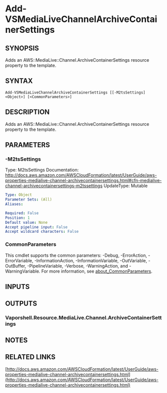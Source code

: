 # Add-VSMediaLiveChannelArchiveContainerSettings

## SYNOPSIS
Adds an AWS::MediaLive::Channel.ArchiveContainerSettings resource property to the template.

## SYNTAX

```
Add-VSMediaLiveChannelArchiveContainerSettings [[-M2tsSettings] <Object>] [<CommonParameters>]
```

## DESCRIPTION
Adds an AWS::MediaLive::Channel.ArchiveContainerSettings resource property to the template.

## PARAMETERS

### -M2tsSettings
Type: M2tsSettings
Documentation: http://docs.aws.amazon.com/AWSCloudFormation/latest/UserGuide/aws-properties-medialive-channel-archivecontainersettings.html#cfn-medialive-channel-archivecontainersettings-m2tssettings
UpdateType: Mutable

```yaml
Type: Object
Parameter Sets: (All)
Aliases:

Required: False
Position: 1
Default value: None
Accept pipeline input: False
Accept wildcard characters: False
```

### CommonParameters
This cmdlet supports the common parameters: -Debug, -ErrorAction, -ErrorVariable, -InformationAction, -InformationVariable, -OutVariable, -OutBuffer, -PipelineVariable, -Verbose, -WarningAction, and -WarningVariable. For more information, see [about_CommonParameters](http://go.microsoft.com/fwlink/?LinkID=113216).

## INPUTS

## OUTPUTS

### Vaporshell.Resource.MediaLive.Channel.ArchiveContainerSettings
## NOTES

## RELATED LINKS

[http://docs.aws.amazon.com/AWSCloudFormation/latest/UserGuide/aws-properties-medialive-channel-archivecontainersettings.html](http://docs.aws.amazon.com/AWSCloudFormation/latest/UserGuide/aws-properties-medialive-channel-archivecontainersettings.html)

